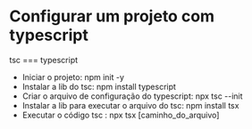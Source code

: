 # Configurar um projeto com typescript

tsc === typescript

- Iniciar o projeto: npm init -y
- Instalar a lib do tsc: npm install typescript
- Criar o arquivo de configuração do typescript: npx tsc --init
- Instalar a lib para executar o arquivo do tsc: npm install tsx
- Executar o código tsc : npx tsx [caminho_do_arquivo]